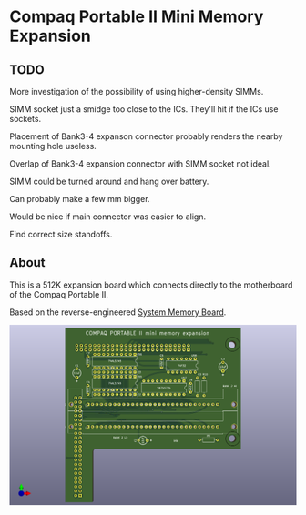 # Compaq Portable II Mini Memory Expansion

## TODO

More investigation of the possibility of using higher-density SIMMs.

SIMM socket just a smidge too close to the ICs. They'll hit if the ICs use sockets.

Placement of Bank3-4 expanson connector probably renders the nearby mounting hole useless.

Overlap of Bank3-4 expansion connector with SIMM socket not ideal.

SIMM could be turned around and hang over battery.

Can probably make a few mm bigger.

Would be nice if main connector was easier to align.

Find correct size standoffs.

## About

This is a 512K expansion board which connects directly to the motherboard of the Compaq Portable II.

Based on the reverse-engineered [System Memory Board](https://github.com/btb/PortableIIMemBoard).

![render](CP2SIMMBoard1Bank.png)
